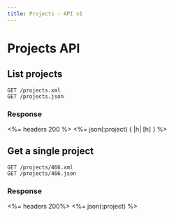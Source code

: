 ```yaml
---
title: Projects - API v1
---
```


# Projects API

## List projects

    GET /projects.xml
    GET /projects.json
    
### Response
    
<%= headers 200 %>
<%= json(:project) { |h| [h] } %>

## Get a single project

    GET /projects/466.xml
    GET /projects/466.json
    
### Response
    
<%= headers 200%>
<%= json(:project) %>